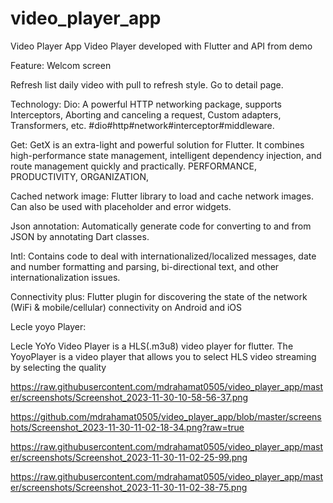 # video_player_app

Video Player App
Video Player developed with Flutter and API from demo

Feature:
Welcom screen


Refresh list daily video with pull to refresh style.
Go to detail page.





Technology:
 Dio: 
 A powerful HTTP networking package, supports Interceptors, Aborting and canceling a request, Custom adapters, Transformers, etc. #dio#http#network#interceptor#middleware.
 
 Get: 
GetX is an extra-light and powerful solution for Flutter. It combines high-performance state management, intelligent dependency injection, and route management quickly and practically.
PERFORMANCE, PRODUCTIVITY, ORGANIZATION, 

 Cached network image: 
Flutter library to load and cache network images. Can also be used with placeholder and error widgets.

 Json annotation: 
Automatically generate code for converting to and from JSON by annotating Dart classes.

 Intl: 
Contains code to deal with internationalized/localized messages, date and number formatting and parsing, bi-directional text, and other internationalization issues.

 Connectivity plus:
Flutter plugin for discovering the state of the network (WiFi & mobile/cellular) connectivity on Android and iOS

Lecle yoyo Player:

Lecle YoYo Video Player is a HLS(.m3u8) video player for flutter. The YoyoPlayer is a video player that allows you to select HLS video streaming by selecting the quality



https://raw.githubusercontent.com/mdrahamat0505/video_player_app/master/screenshots/Screenshot_2023-11-30-10-58-56-37.png

https://github.com/mdrahamat0505/video_player_app/blob/master/screenshots/Screenshot_2023-11-30-11-02-18-34.png?raw=true

https://raw.githubusercontent.com/mdrahamat0505/video_player_app/master/screenshots/Screenshot_2023-11-30-11-02-25-99.png

https://raw.githubusercontent.com/mdrahamat0505/video_player_app/master/screenshots/Screenshot_2023-11-30-11-02-38-75.png







